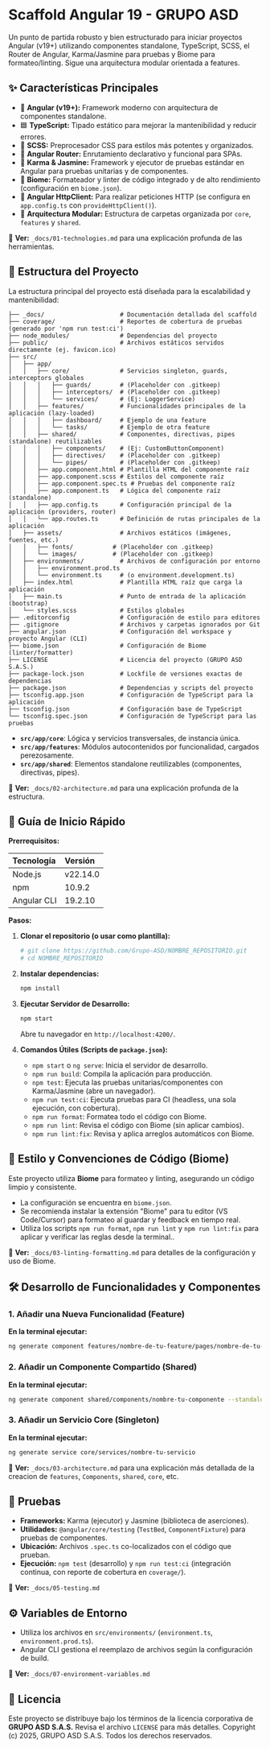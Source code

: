 # Scaffold Angular 19 - GRUPO ASD

Un punto de partida robusto y bien estructurado para iniciar proyectos Angular (v19+) utilizando componentes standalone, TypeScript, SCSS, el Router de Angular, Karma/Jasmine para pruebas y Biome para formateo/linting. Sigue una arquitectura modular orientada a features.

## ✨ Características Principales

* 🧩 **Angular (v19+):** Framework moderno con arquitectura de componentes standalone.
* 🟦 **TypeScript:** Tipado estático para mejorar la mantenibilidad y reducir errores.
* 🎨 **SCSS:** Preprocesador CSS para estilos más potentes y organizados.
* 🧭 **Angular Router:** Enrutamiento declarativo y funcional para SPAs.
* 🧪 **Karma & Jasmine:** Framework y ejecutor de pruebas estándar en Angular para pruebas unitarias y de componentes.
* 🐶 **Biome:** Formateador y linter de código integrado y de alto rendimiento (configuración en `biome.json`).
* 📡 **Angular HttpClient:** Para realizar peticiones HTTP (se configura en `app.config.ts` con `provideHttpClient()`).
* 📂 **Arquitectura Modular:** Estructura de carpetas organizada por `core`, `features` y `shared`.

🔗 **Ver:** `_docs/01-technologies.md` para una explicación profunda de las herramientas.

## 📂 Estructura del Proyecto

La estructura principal del proyecto está diseñada para la escalabilidad y mantenibilidad:

```
├── _docs/                     # Documentación detallada del scaffold
├── coverage/                  # Reportes de cobertura de pruebas (generado por 'npm run test:ci')
├── node_modules/              # Dependencias del proyecto
├── public/                    # Archivos estáticos servidos directamente (ej. favicon.ico)
├── src/
│   ├── app/
│   │   ├── core/              # Servicios singleton, guards, interceptors globales
│   │   │   ├── guards/        # (Placeholder con .gitkeep)
│   │   │   ├── interceptors/  # (Placeholder con .gitkeep)
│   │   │   └── services/      # (Ej: LoggerService)
│   │   ├── features/          # Funcionalidades principales de la aplicación (lazy-loaded)
│   │   │   ├── dashboard/     # Ejemplo de una feature
│   │   │   └── tasks/         # Ejemplo de otra feature
│   │   ├── shared/            # Componentes, directivas, pipes (standalone) reutilizables
│   │   │   ├── components/    # (Ej: CustomButtonComponent)
│   │   │   ├── directives/    # (Placeholder con .gitkeep)
│   │   │   └── pipes/         # (Placeholder con .gitkeep)
│   │   ├── app.component.html # Plantilla HTML del componente raíz
│   │   ├── app.component.scss # Estilos del componente raíz
│   │   ├── app.component.spec.ts # Pruebas del componente raíz
│   │   ├── app.component.ts   # Lógica del componente raíz (standalone)
│   │   ├── app.config.ts      # Configuración principal de la aplicación (providers, router)
│   │   └── app.routes.ts      # Definición de rutas principales de la aplicación
│   ├── assets/                # Archivos estáticos (imágenes, fuentes, etc.)
│   │   ├── fonts/           # (Placeholder con .gitkeep)
│   │   └── images/          # (Placeholder con .gitkeep)
│   ├── environments/          # Archivos de configuración por entorno
│   │   ├── environment.prod.ts
│   │   └── environment.ts     # (o environment.development.ts)
│   ├── index.html             # Plantilla HTML raíz que carga la aplicación
│   ├── main.ts                # Punto de entrada de la aplicación (bootstrap)
│   └── styles.scss            # Estilos globales
├── .editorconfig              # Configuración de estilo para editores
├── .gitignore                 # Archivos y carpetas ignorados por Git
├── angular.json               # Configuración del workspace y proyecto Angular (CLI)
├── biome.json                 # Configuración de Biome (linter/formatter)
├── LICENSE                    # Licencia del proyecto (GRUPO ASD S.A.S.)
├── package-lock.json          # Lockfile de versiones exactas de dependencias
├── package.json               # Dependencias y scripts del proyecto
├── tsconfig.app.json          # Configuración de TypeScript para la aplicación
├── tsconfig.json              # Configuración base de TypeScript
└── tsconfig.spec.json         # Configuración de TypeScript para las pruebas
```

* **`src/app/core`**: Lógica y servicios transversales, de instancia única.
* **`src/app/features`**: Módulos autocontenidos por funcionalidad, cargados perezosamente.
* **`src/app/shared`**: Elementos standalone reutilizables (componentes, directivas, pipes).

🔗 **Ver:** `_docs/02-architecture.md` para una explicación profunda de la estructura.

## 🚀 Guía de Inicio Rápido

**Prerrequisitos:**

| Tecnología     | Versión                                  |
| :------------- | :---------------------------------------------------- |
| Node.js        | v22.14.0                            |
| npm            | 10.9.2          |
| Angular CLI    | 19.2.10 |

**Pasos:**

1.  **Clonar el repositorio (o usar como plantilla):**
    ```bash
    # git clone https://github.com/Grupo-ASD/NOMBRE_REPOSITORIO.git
    # cd NOMBRE_REPOSITORIO
    ```

2.  **Instalar dependencias:**
    ```bash
    npm install
    ```

3.  **Ejecutar Servidor de Desarrollo:**
    ```bash
    npm start
    ```
    Abre tu navegador en `http://localhost:4200/`.

4.  **Comandos Útiles (Scripts de `package.json`):**
    * `npm start` o `ng serve`: Inicia el servidor de desarrollo.
    * `npm run build`: Compila la aplicación para producción.
    * `npm test`: Ejecuta las pruebas unitarias/componentes con Karma/Jasmine (abre un navegador).
    * `npm run test:ci`: Ejecuta pruebas para CI (headless, una sola ejecución, con cobertura).
    * `npm run format`: Formatea todo el código con Biome.
    * `npm run lint`: Revisa el código con Biome (sin aplicar cambios).
    * `npm run lint:fix`: Revisa y aplica arreglos automáticos con Biome.

## 🎨 Estilo y Convenciones de Código (Biome)

Este proyecto utiliza **Biome** para formateo y linting, asegurando un código limpio y consistente.
* La configuración se encuentra en `biome.json`.
* Se recomienda instalar la extensión "Biome" para tu editor (VS Code/Cursor) para formateo al guardar y feedback en tiempo real.
* Utiliza los scripts `npm run format`, `npm run lint` y `npm run lint:fix` para aplicar y verificar las reglas desde la terminal..

🔗 **Ver:** `_docs/03-linting-formatting.md` para detalles de la configuración y uso de Biome.

## 🛠️ Desarrollo de Funcionalidades y Componentes

### 1. Añadir una Nueva Funcionalidad (Feature) 

**En la terminal ejecutar:**
   
 ```bash
ng generate component features/nombre-de-tu-feature/pages/nombre-de-tu-pagina
```

### 2. Añadir un Componente Compartido (Shared)

**En la terminal ejecutar:**
   
 ```bash
ng generate component shared/components/nombre-tu-componente --standalone
```

### 3. Añadir un Servicio Core (Singleton)
**En la terminal ejecutar:**
   
 ```bash
ng generate service core/services/nombre-tu-servicio
```

🔗 **Ver:** `_docs/03-architecture.md` para una explicación más detallada de la creacion de `features`, `Components`, `shared`, `core`, etc.

## 🧪 Pruebas

* **Frameworks:** Karma (ejecutor) y Jasmine (biblioteca de aserciones).
* **Utilidades:** `@angular/core/testing` (`TestBed`, `ComponentFixture`) para pruebas de componentes.
* **Ubicación:** Archivos `.spec.ts` co-localizados con el código que prueban.
* **Ejecución:** `npm test` (desarrollo) y `npm run test:ci` (integración continua, con reporte de cobertura en `coverage/`).

🔗 **Ver:** `_docs/05-testing.md`


## ⚙️ Variables de Entorno

* Utiliza los archivos en `src/environments/` (`environment.ts`, `environment.prod.ts`).
* Angular CLI gestiona el reemplazo de archivos según la configuración de build.

🔗 **Ver:** `_docs/07-environment-variables.md`

## 📄 Licencia

Este proyecto se distribuye bajo los términos de la licencia corporativa de **GRUPO ASD S.A.S.**
Revisa el archivo `LICENSE` para más detalles.
Copyright (c) 2025, GRUPO ASD S.A.S. Todos los derechos reservados.